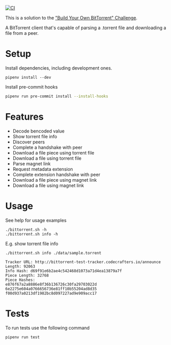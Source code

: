 [![CI](https://github.com/breakingmews/codecrafters-bittorrent-python/actions/workflows/ci.yml/badge.svg)](https://github.com/breakingmews/codecrafters-bittorrent-python/actions/workflows/ci.yml)


This is a solution to the ["Build Your Own BitTorrent" Challenge](https://app.codecrafters.io/courses/bittorrent/overview).

A BitTorrent client that's capable of parsing a .torrent file and downloading a file from a peer. 

# Setup

Install dependencies, including development ones.

```shell
pipenv install --dev
```

Install pre-commit hooks
```sh
pipenv run pre-commit install --install-hooks
```

# Features

- Decode bencoded value
- Show torrent file info
- Discover peers
- Complete a handshake with peer
- Download a file piece using torrent file
- Download a file using torrent file
- Parse magnet link
- Request metadata extension
- Complete extension handshake with peer
- Download a file piece using magnet link
- Download a file using magnet link


# Usage

See help for usage examples

```shell
./bittorrent.sh -h
./bittorrent.sh info -h
```

E.g. show torrent file info
```shell
./bittorrent.sh info ./data/sample.torrent
```

```shell
Tracker URL: http://bittorrent-test-tracker.codecrafters.io/announce
Length: 92063
Info Hash: d69f91e6b2ae4c542468d1073a71d4ea13879a7f
Piece Length: 32768
Piece Hashes:
e876f67a2a8886e8f36b136726c30fa29703022d
6e2275e604a0766656736e81ff10b55204ad8d35
f00d937a0213df1982bc8d097227ad9e909acc17
```

# Tests

To run tests use the following command
```shell
pipenv run test
```